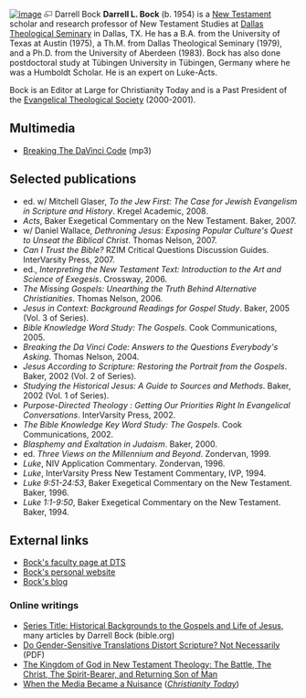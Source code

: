 [![image](images/a/a8/Bock.jpeg)](http://www.theopedia.com/File:Bock.jpeg)
[![image](data:image/png;base64,iVBORw0KGgoAAAANSUhEUgAAAA8AAAALCAAAAACFLIiAAAAAAnRSTlMA/1uRIrUAAABPSURBVAjXY/j///+5vXDwjAHIr26ZAgXZe8H8a/+hoIcw/9nevdVL9+79DuPvzQYZFPUezu8BMZLXgkExnD8HAu6hqv//n+HZVjD4DuUDAKlChD3fj6aPAAAAAElFTkSuQmCC)](http://www.theopedia.com/File:Bock.jpeg "Enlarge")
Darrell Bock
**Darrell L. Bock** (b. 1954) is a
[New Testament](New_Testament "New Testament") scholar and research
professor of New Testament Studies at
[Dallas Theological Seminary](Dallas_Theological_Seminary "Dallas Theological Seminary")
in Dallas, TX. He has a B.A. from the University of Texas at Austin
(1975), a Th.M. from Dallas Theological Seminary (1979), and a
Ph.D. from the University of Aberdeen (1983). Bock has also done
postdoctoral study at Tübingen University in Tübingen, Germany
where he was a Humboldt Scholar. He is an expert on Luke-Acts.

Bock is an Editor at Large for Christianity Today and is a Past
President of the
[Evangelical Theological Society](Evangelical_Theological_Society "Evangelical Theological Society")
(2000-2001).

## Multimedia

-   [Breaking The DaVinci Code](http://www.euroleadershipresources.org/Media/Audio/Dr_Darrell_Bock-Breaking_the_DaVinci_Code-2005-06-13-1600-C.mp3)
    (mp3)

## Selected publications

-   ed. w/ Mitchell Glaser,
    *To the Jew First: The Case for Jewish Evangelism in Scripture and History*.
    Kregel Academic, 2008.
-   *Acts*, Baker Exegetical Commentary on the New Testament.
    Baker, 2007.
-   w/ Daniel Wallace,
    *Dethroning Jesus: Exposing Popular Culture's Quest to Unseat the Biblical Christ*.
    Thomas Nelson, 2007.
-   *Can I Trust the Bible?* RZIM Critical Questions Discussion
    Guides. InterVarsity Press, 2007.
-   ed.,
    *Interpreting the New Testament Text: Introduction to the Art and Science of Exegesis*.
    Crossway, 2006.
-   *The Missing Gospels: Unearthing the Truth Behind Alternative Christianities*.
    Thomas Nelson, 2006.
-   *Jesus in Context: Background Readings for Gospel Study*.
    Baker, 2005 (Vol. 3 of Series).
-   *Bible Knowledge Word Study: The Gospels*. Cook Communications,
    2005.
-   *Breaking the Da Vinci Code: Answers to the Questions Everybody's Asking*.
    Thomas Nelson, 2004.
-   *Jesus According to Scripture: Restoring the Portrait from the Gospels*.
    Baker, 2002 (Vol. 2 of Series).
-   *Studying the Historical Jesus: A Guide to Sources and Methods*.
    Baker, 2002 (Vol. 1 of Series).
-   *Purpose-Directed Theology : Getting Our Priorities Right In Evangelical Conversations*.
    InterVarsity Press, 2002.
-   *The Bible Knowledge Key Word Study: The Gospels*. Cook
    Communications, 2002.
-   *Blasphemy and Exaltation in Judaism*. Baker, 2000.
-   ed. *Three Views on the Millennium and Beyond*. Zondervan,
    1999.
-   *Luke*, NIV Application Commentary. Zondervan, 1996.
-   *Luke*, InterVarsity Press New Testament Commentary, IVP, 1994.
-   *Luke 9:51-24:53*, Baker Exegetical Commentary on the New
    Testament. Baker, 1996.
-   *Luke 1:1-9:50*, Baker Exegetical Commentary on the New
    Testament. Baker, 1994.

## External links

-   [Bock's faculty page at DTS](http://www.dts.edu/about/faculty/dbock/)
-   [Bock's personal website](http://web.mac.com/darrellbock/iWeb/Site/Darrell%20Bock's%20Web%20Site.html)
-   [Bock's blog](http://dev.bible.org/bock/)

### Online writings

-   [Series Title: Historical Backgrounds to the Gospels and Life of Jesus](http://www.bible.org/series.asp?series_id=78),
    many articles by Darrell Bock (bible.org)
-   [Do Gender-Sensitive Translations Distort Scripture? Not Necessarily](http://www.etsjets.org/jets/journal/45/45-4/45-4-PP651-669_JETS.pdf)
    (PDF)
-   [The Kingdom of God in New Testament Theology: The Battle, The Christ, The Spirit-Bearer, and Returning Son of Man](http://www.bible.org/page.asp?page_id=2211)
-   [When the Media Became a Nuisance](http://www.christianitytoday.com/ct/2007/december/22.40.html)
    (*[Christianity Today](Christianity_Today "Christianity Today")*)



